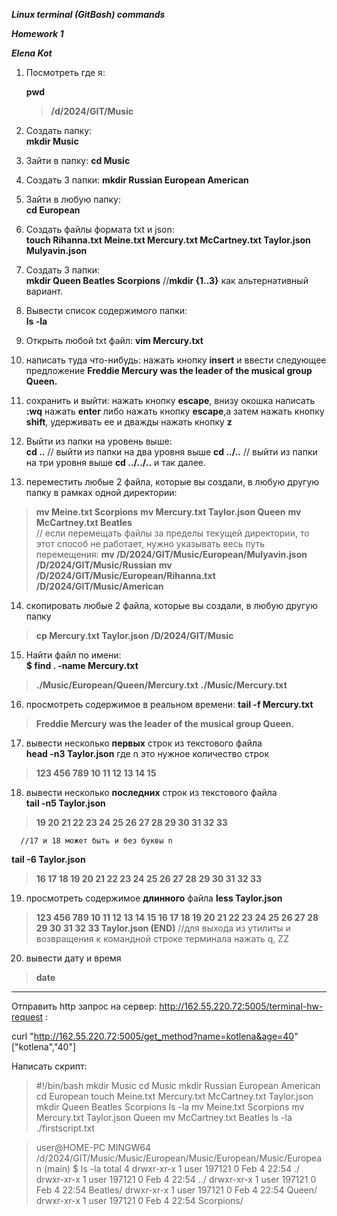 ___Linux terminal (GitBash) commands___ 

___Homework 1___

___Elena Kot___ 


1) Посмотреть где я: 
   
   __pwd__

    >__/d/2024/GIT/Music__
1) Создать папку:  
__mkdir Music__                                   
1) Зайти в папку: 
__cd Music__
1) Создать 3 папки: 
__mkdir Russian European American__
1) Зайти в любую папку:  
__cd European__
1) Создать файлы формата txt и json:    
__touch Rihanna.txt Meine.txt Mercury.txt McCartney.txt Taylor.json Mulyavin.json__  
1) Создать 3 папки:  
__mkdir Queen Beatles Scorpions__
//__mkdir {1..3}__ как альтернативный вариант.
1) Вывести список содержимого папки:  
__ls -la__
1) Открыть любой txt файл: 
__vim Mercury.txt__ 
1)  написать туда что-нибудь:
нажать кнопку __insert__ и ввести следующее предложение
 __Freddie Mercury was the leader of the musical group Queen.__ 
 
1)  сохранить и выйти: 
нажать кнопку __escape__, внизу окошка написать __:wq__  нажать __enter__ 
либо нажать кнопку __escape__,а затем нажать кнопку __shift__, удерживать ее и дважды нажать кнопку __z__
1)  Выйти из папки на уровень выше:  
__cd ..__
// выйти из папки на два уровня выше __cd ../..__
// выйти из папки на три уровня выше __cd ../../..__ и так далее.
1)  переместить любые 2 файла, которые вы создали, в любую другую папку в рамках одной директории:  
>__mv Meine.txt Scorpions__ __mv Mercury.txt Taylor.json Queen__ __mv McCartney.txt Beatles__  
// если перемещать файлы за пределы текущей директории, то этот способ не работает, нужно указывать весь путь перемещения:
>__mv /D/2024/GIT/Music/European/Mulyavin.json /D/2024/GIT/Music/Russian__ __mv /D/2024/GIT/Music/European/Rihanna.txt /D/2024/GIT/Music/American__
14)  скопировать любые 2 файла, которые вы создали, в любую другую папку 
>__cp Mercury.txt Taylor.json /D/2024/GIT/Music__
15)  Найти файл по имени:  
__$ find . -name Mercury.txt__
>__./Music/European/Queen/Mercury.txt__
>__./Music/Mercury.txt__

16)  просмотреть содержимое в реальном времени: 
__tail -f Mercury.txt__ 
>__Freddie Mercury was the leader of the musical group Queen.__
17)  вывести несколько __первых__ строк из текстового файла  
__head -n3 Taylor.json__ где n это нужное количество строк
>__123
456
789
10 11 12
13 14 15__
      
18)  вывести несколько __последних__ строк из текстового файла   
__tail -n5 Taylor.json__
>__19 20 21
22 23 24
25 26 27
28 29 30
31 32 33__

      //17 и 18 может быть и без буквы n
__tail -6 Taylor.json__
>__16 17 18
19 20 21
22 23 24
25 26 27
28 29 30
31 32 33__
19)  просмотреть содержимое __длинного__ файла 
__less Taylor.json__
>__123
456
789
10 11 12
13 14 15
16 17 18
19 20 21
22 23 24
25 26 27
28 29 30
31 32 33
Taylor.json (END)__
//для выхода из утилиты и возвращения к командной строке терминала нажать q, ZZ
20)  вывести дату и время 
>__date__
--------------------------------------------------------------------------------------
Отправить http запрос на сервер:
    http://162.55.220.72:5005/terminal-hw-request :

curl "http://162.55.220.72:5005/get_method?name=kotlena&age=40"
["kotlena","40"]


Написать скрипт:
>#!/bin/bash
mkdir Music
cd Music
mkdir Russian European American
cd European
touch  Meine.txt Mercury.txt McCartney.txt Taylor.json 
mkdir Queen Beatles Scorpions
ls -la
mv Meine.txt Scorpions
mv Mercury.txt Taylor.json Queen
mv McCartney.txt Beatles
ls -la
./firstscript.txt

>user@HOME-PC MINGW64 /d/2024/GIT/Music/Music/European/Music/European/Music/European (main)
$ ls -la
total 4
drwxr-xr-x 1 user 197121 0 Feb  4 22:54 ./
drwxr-xr-x 1 user 197121 0 Feb  4 22:54 ../
drwxr-xr-x 1 user 197121 0 Feb  4 22:54 Beatles/
drwxr-xr-x 1 user 197121 0 Feb  4 22:54 Queen/
drwxr-xr-x 1 user 197121 0 Feb  4 22:54 Scorpions/



